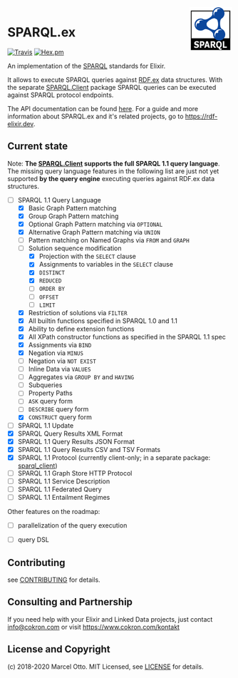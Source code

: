 <img src="sparql-logo.png" align="right" />

# SPARQL.ex

[![Travis](https://img.shields.io/travis/rdf-elixir/sparql-ex.svg?style=flat-square)](https://travis-ci.org/rdf-elixir/sparql-ex)
[![Hex.pm](https://img.shields.io/hexpm/v/sparql.svg?style=flat-square)](https://hex.pm/packages/sparql)


An implementation of the [SPARQL] standards for Elixir.

It allows to execute SPARQL queries against [RDF.ex] data structures. With the separate [SPARQL.Client] package SPARQL queries can be executed against SPARQL protocol endpoints.

The API documentation can be found [here](https://hexdocs.pm/sparql/). For a guide and more information about SPARQL.ex and it's related projects, go to <https://rdf-elixir.dev>.


## Current state

Note: **The [SPARQL.Client] supports the full SPARQL 1.1 query language**. The missing query language features in the following list are just not yet supported **by the query engine** executing queries against RDF.ex data structures.

- [ ] SPARQL 1.1 Query Language
    - [x] Basic Graph Pattern matching
    - [x] Group Graph Pattern matching
    - [x] Optional Graph Pattern matching via `OPTIONAL`
    - [x] Alternative Graph Pattern matching via `UNION`
    - [ ] Pattern matching on Named Graphs via `FROM` and `GRAPH`
    - [ ] Solution sequence modification
        - [x] Projection with the `SELECT` clause
        - [x] Assignments to variables in the `SELECT` clause
        - [x] `DISTINCT`
        - [x] `REDUCED`
        - [ ] `ORDER BY`
        - [ ] `OFFSET`
        - [ ] `LIMIT`
    - [x] Restriction of solutions via `FILTER`
    - [x] All builtin functions specified in SPARQL 1.0 and 1.1
    - [x] Ability to define extension functions
    - [x] All XPath constructor functions as specified in the SPARQL 1.1 spec
    - [x] Assignments via `BIND`
    - [x] Negation via `MINUS`
    - [ ] Negation via `NOT EXIST`
    - [ ] Inline Data via `VALUES`
    - [ ] Aggregates via `GROUP BY` and `HAVING`
    - [ ] Subqueries
    - [ ] Property Paths
    - [ ] `ASK` query form
    - [ ] `DESCRIBE` query form
    - [x] `CONSTRUCT` query form
- [ ] SPARQL 1.1 Update
- [x] SPARQL Query Results XML Format
- [x] SPARQL 1.1 Query Results JSON Format
- [x] SPARQL 1.1 Query Results CSV and TSV Formats
- [x] SPARQL 1.1 Protocol (currently client-only; in a separate package: [sparql_client](https://github.com/rdf-elixir/sparql_client))
- [ ] SPARQL 1.1 Graph Store HTTP Protocol
- [ ] SPARQL 1.1 Service Description
- [ ] SPARQL 1.1 Federated Query
- [ ] SPARQL 1.1 Entailment Regimes

Other features on the roadmap:

- [ ] parallelization of the query execution
- [ ] query DSL



## Contributing

see [CONTRIBUTING](CONTRIBUTING.md) for details.


## Consulting and Partnership

If you need help with your Elixir and Linked Data projects, just contact <info@cokron.com> or visit <https://www.cokron.com/kontakt>


## License and Copyright

(c) 2018-2020 Marcel Otto. MIT Licensed, see [LICENSE](LICENSE.md) for details.


[SPARQL]:               http://www.w3.org/TR/sparql11-overview/
[SPARQL.ex]:            https://hex.pm/packages/sparql
[SPARQL.Client]:        https://hex.pm/packages/sparql_client
[RDF.ex]:               https://hex.pm/packages/rdf
